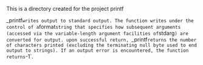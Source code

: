 This is a directory created for the project printf

_printf` writes output to standard output. The function writes
under the control of a `format` string that specifies how subsequent arguments
(accessed via the variable-length argument facilities of `stdarg`) are
converted for output.
upon successful return, `_printf` returns the number of characters printed
(excluding the terminating null byte used to end output to strings). If an
output error is encountered, the function returns `-1`.


